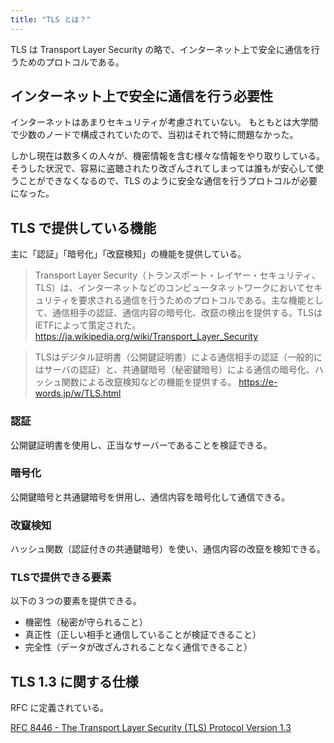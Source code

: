 ```yaml
---
title: "TLS とは？"
---
```


TLS は Transport Layer Security の略で、インターネット上で安全に通信を行うためのプロトコルである。

## インターネット上で安全に通信を行う必要性

インターネットはあまりセキュリティが考慮されていない。
もともとは大学間で少数のノードで構成されていたので、当初はそれで特に問題なかった。

しかし現在は数多くの人々が、機密情報を含む様々な情報をやり取りしている。
そうした状況で、容易に盗聴されたり改ざんされてしまっては誰もが安心して使うことができなくなるので、TLS のように安全な通信を行うプロトコルが必要になった。

## TLS で提供している機能

主に「認証」「暗号化」「改竄検知」の機能を提供している。

> Transport Layer Security（トランスポート・レイヤー・セキュリティ、TLS）は、インターネットなどのコンピュータネットワークにおいてセキュリティを要求される通信を行うためのプロトコルである。主な機能として、通信相手の認証、通信内容の暗号化、改竄の検出を提供する。TLSはIETFによって策定された。
> https://ja.wikipedia.org/wiki/Transport_Layer_Security

> TLSはデジタル証明書（公開鍵証明書）による通信相手の認証（一般的にはサーバの認証）と、共通鍵暗号（秘密鍵暗号）による通信の暗号化、ハッシュ関数による改竄検知などの機能を提供する。
> https://e-words.jp/w/TLS.html

### 認証

公開鍵証明書を使用し、正当なサーバーであることを検証できる。

### 暗号化

公開鍵暗号と共通鍵暗号を併用し、通信内容を暗号化して通信できる。

### 改竄検知

ハッシュ関数（認証付きの共通鍵暗号）を使い、通信内容の改竄を検知できる。

### TLSで提供できる要素

以下の３つの要素を提供できる。

- 機密性（秘密が守られること）
- 真正性（正しい相手と通信していることが検証できること）
- 完全性（データが改ざんされることなく通信できること）

## TLS 1.3 に関する仕様

RFC に定義されている。

[RFC 8446 - The Transport Layer Security (TLS) Protocol Version 1.3](https://datatracker.ietf.org/doc/html/rfc8446)

